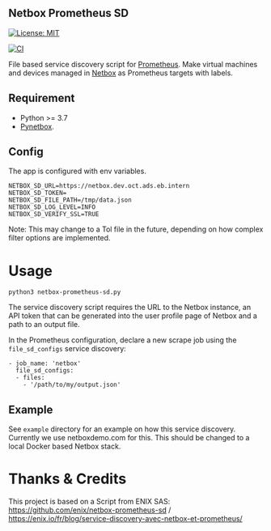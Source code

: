 ## Netbox Prometheus SD

[![License: MIT](https://img.shields.io/badge/License-MIT-yellow.svg)](https://opensource.org/licenses/MIT)


[![CI](https://github.com/FlxPeters/netbox-prometheus-sd/workflows/CI/badge.svg?event=push)](https://github.com/FlxPeters/netbox-prometheus-sd/actions?query=workflow%3ACI)

File based service discovery script for [Prometheus](https://prometheus.io/).
Make virtual machines and devices managed in [Netbox](https://github.com/digitalocean/netbox) as Prometheus targets with labels.

## Requirement

- Python >= 3.7
- [Pynetbox](https://github.com/digitalocean/pynetbox/).

## Config

The app is configured with env variables.

    NETBOX_SD_URL=https://netbox.dev.oct.ads.eb.intern
    NETBOX_SD_TOKEN=
    NETBOX_SD_FILE_PATH=/tmp/data.json
    NETBOX_SD_LOG_LEVEL=INFO
    NETBOX_SD_VERIFY_SSL=TRUE

Note: This may change to a Tol file in the future, depending on how complex filter options are implemented.

# Usage

```
python3 netbox-prometheus-sd.py
```

The service discovery script requires the URL to the Netbox instance, an
API token that can be generated into the user profile page of Netbox and a path
to an output file.

In the Prometheus configuration, declare a new scrape job using the `file_sd_configs`
service discovery:

```
- job_name: 'netbox'
  file_sd_configs:
  - files:
    - '/path/to/my/output.json'
```

## Example

See `example` directory for an example on how this service discovery.
Currently we use netboxdemo.com for this. This should be changed to a local Docker based Netbox stack.

# Thanks & Credits

This project is based on a Script from ENIX SAS: https://github.com/enix/netbox-prometheus-sd / https://enix.io/fr/blog/service-discovery-avec-netbox-et-prometheus/
